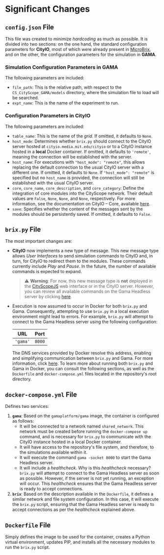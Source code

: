 # Significant Changes
## `config.json` File
This file was created to minimize *hardcoding* as much as possible. It is divided into two sections: on the one hand, the standard configuration parameters for **CityIO**, most of which were already present in [MicroBrix](https://colab.research.google.com/drive/1Ulle6CbXMxDUJnQVmsQ6-0yWwgl8Egb3?usp=sharing), and on the other, the configuration parameters for the simulation in **GAMA**.

### Simulation Configuration Parameters in **GAMA**
The following parameters are included:
- `file_path`: This is the relative path, with respect to the `CS_CityScope_GAMA/models` directory, where the simulation file to load will be searched.
- `expt_name`: This is the name of the experiment to run.

### Configuration Parameters in **CityIO**
The following parameters are included:
- `table_name`: This is the name of the *grid*. If omitted, it defaults to `None`.
- `host_mode`: Determines whether `brix.py` should connect to the CityIO server hosted at `cityio.media.mit.edu/cityio` or to a CityIO instance hosted in a **local** Docker container. If omitted, it defaults to `'remote'`, meaning the connection will be established with the server.
- `host_name`: For executions with `"host_mode": "remote"`, this allows replacing the default connection to the usual CityIO server with a different one. If omitted, it defaults to `None`. If `"host_mode": "remote"` is specified but no `host_name` is provided, the connection will still be established with the usual CityIO server.
- `core`, `core_name`, `core_description`, and `core_category`: Define the integration of core modules into the CityScope network. Their default values are `False`, `None`, `None`, and `None`, respectively. For more information, see the documentation on CityIO – Core, available [here](https://cityscope.media.mit.edu/cityio/CityIO%20-%20Core).
- `save`: Specifies whether the content of the messages sent by the modules should be persistently saved. If omitted, it defaults to `False`.

## `brix.py` File
The most important changes are:
- **CityIO** now implements a new type of message. This new message type allows *User Interfaces* to send simulation commands to CityIO and, in turn, for CityIO to redirect them to the modules. These commands currently include *Play* and *Pause*. In the future, the number of available commands is expected to expand.
    > ⚠️ **Warning**: For now, this new message type is **not** deployed in the [CityScopeJS](https://cityscope.media.mit.edu/CS_cityscopeJS/) web interface or in the CityIO server. However, you can review all available commands on the Gama Headless server by clicking [here](https://gama-platform.org/wiki/HeadlessServer#available-commands).
- Execution is now assumed to occur in Docker for both `brix.py` and Gama. Consequently, attempting to use `brix.py` in a local execution environment might lead to errors. For example, `brix.py` will attempt to connect to the Gama Headless server using the following configuration:

    | URL      | Port   |
    | -------- | ------ |
    | `'gama'` | `8000` |

    The DNS services provided by Docker resolve this address, enabling and simplifying communication between `brix.py` and Gama. For more information, click [here](https://docs.docker.com/engine/network/#dns-services).
    To learn more about running both `brix.py` and Gama in Docker, you can consult the following sections, as well as the `Dockerfile` and `docker-compose.yml` files located in the repository's root directory.

## `docker-compose.yml` File
Defines two services:
1. **`gama`**: Based on the `gamaplatform/gama` image, the container is configured as follows:
    - It will be connected to a network named `shared_network`. This network must be created before running the `docker-compose up` command, and is necessary for `brix.py` to communicate with the CityIO instance hosted in a local Docker container.
    - It will have access to the repository's file system, and therefore, to the simulations available within it.
    - It will execute the command `gama -socket 8000` to start the Gama Headless server.
    - It will include a *healthcheck*. Why is this *healthcheck* necessary? `brix.py` will attempt to connect to the Gama Headless server as soon as possible. However, if the server is not yet running, an exception will occur. This *healthcheck* ensures that the Gama Headless server is ready to accept connections.
2. **`brix`**: Based on the description available in the `Dockerfile`, it defines a similar network and file system configuration. In this case, it will execute the `brix.py` script, ensuring that the Gama Headless server is ready to accept connections as per the *healthcheck* explained above.

## `Dockerfile` File
Simply defines the image to be used for the container, creates a Python virtual environment, updates PIP, and installs all the necessary modules to run the `brix.py` script.
